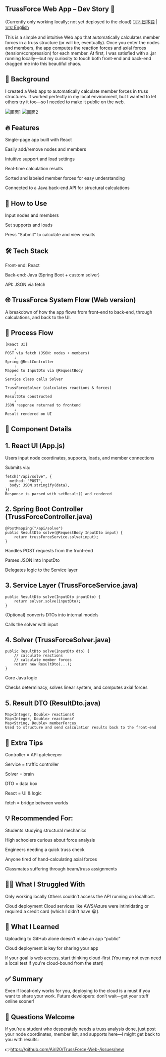 ## TrussForce Web App – Dev Story 🍵
(Currently only working locally; not yet deployed to the cloud)
[🇯🇵 日本語](README.jp.md) | [🇺🇸 English](README.md)  

This is a simple and intuitive Web app that automatically calculates member forces in a truss structure (or will be, eventually).
Once you enter the nodes and members, the app computes the reaction forces and axial forces (tension/compression) for each member.
At first, I was satisfied with a .jar running locally—but my curiosity to touch both front-end and back-end dragged me into this beautiful chaos.

## 🧭 Background
I created a Web app to automatically calculate member forces in truss structures.
It worked perfectly in my local environment, but I wanted to let others try it too—so I needed to make it public on the web.

![画面1](スクリーンショット%202025-06-21%20213143.png)
![画面2](スクリーンショット%202025-06-21%20213159.png)



## 🔥 Features
Single-page app built with React

Easily add/remove nodes and members

Intuitive support and load settings

Real-time calculation results

Sorted and labeled member forces for easy understanding

Connected to a Java back-end API for structural calculations

## 🚀 How to Use
Input nodes and members

Set supports and loads

Press “Submit” to calculate and view results

## 🛠️ Tech Stack
Front-end: React

Back-end: Java (Spring Boot + custom solver)

API: JSON via fetch

## 🌐 TrussForce System Flow (Web version)
A breakdown of how the app flows from front-end to back-end, through calculations, and back to the UI.

## 🔁 Process Flow
```
[React UI]
    ↓
POST via fetch (JSON: nodes + members)
    ↓
Spring @RestController
    ↓
Mapped to InputDto via @RequestBody
    ↓
Service class calls Solver
    ↓
TrussForceSolver (calculates reactions & forces)
    ↓
ResultDto constructed
    ↓
JSON response returned to frontend
    ↓
Result rendered on UI
```


## 🧱 Component Details
## 1. React UI (App.js)
Users input node coordinates, supports, loads, and member connections

Submits via:

```
fetch("/api/solve", {
  method: "POST",
  body: JSON.stringify(data),
})
Response is parsed with setResult() and rendered
```

## 2. Spring Boot Controller (TrussForceController.java)
```
@PostMapping("/api/solve")
public ResultDto solve(@RequestBody InputDto input) {
    return trussForceService.solve(input);
}
```
Handles POST requests from the front-end

Parses JSON into InputDto

Delegates logic to the Service layer

## 3. Service Layer (TrussForceService.java)
```
public ResultDto solve(InputDto inputDto) {
    return solver.solve(inputDto);
}
```
(Optional) converts DTOs into internal models

Calls the solver with input

## 4. Solver (TrussForceSolver.java)
```
public ResultDto solve(InputDto dto) {
    // calculate reactions
    // calculate member forces
    return new ResultDto(...);
}
```
Core Java logic

Checks determinacy, solves linear system, and computes axial forces

## 5. Result DTO (ResultDto.java)
```
Map<Integer, Double> reactionsX
Map<Integer, Double> reactionsY
Map<String, Double> memberForces
Used to structure and send calculation results back to the front-end
```

## 🧪 Extra Tips
Controller = API gatekeeper

Service = traffic controller

Solver = brain

DTO = data box

React = UI & logic

fetch = bridge between worlds

## 💡 Recommended For:
Students studying structural mechanics

High schoolers curious about force analysis

Engineers needing a quick truss check

Anyone tired of hand-calculating axial forces

Classmates suffering through beam/truss assignments

## 😵‍💫 What I Struggled With
Only working locally
Others couldn’t access the API running on localhost.

Cloud deployment
Cloud services like AWS/Azure were intimidating or required a credit card (which I didn’t have 😭).

## 📘 What I Learned
Uploading to GitHub alone doesn’t make an app “public”

Cloud deployment is key for sharing your app

If your goal is web access, start thinking cloud-first
(You may not even need a local test if you're cloud-bound from the start)

## ✅ Summary
Even if local-only works for you, deploying to the cloud is a must if you want to share your work.
Future developers: don’t wait—get your stuff online sooner!

## 💬 Questions Welcome
If you’re a student who desperately needs a truss analysis done, just post your node coordinates, member list, and supports here—I might get back to you with results:

👉https://github.com/Airi20/TrussForce-Web-/issues/new

